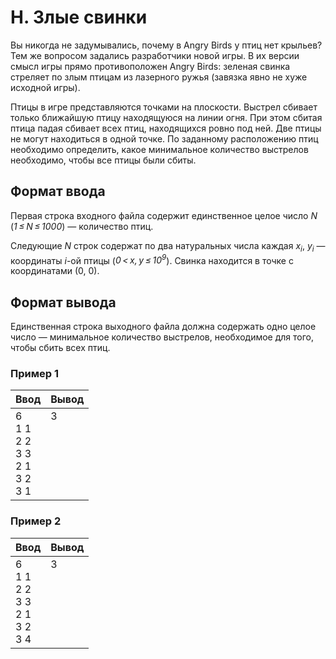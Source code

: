 # H. Злые свинки

Вы никогда не задумывались, почему в Angry Birds у птиц нет крыльев? Тем же вопросом задались разработчики новой игры. В их версии смысл игры прямо противоположен Angry Birds: зеленая свинка стреляет по злым птицам из лазерного ружья (завязка явно не хуже исходной игры).

Птицы в игре представляются точками на плоскости. Выстрел сбивает только ближайшую птицу находящуюся на линии огня. При этом сбитая птица падая сбивает всех птиц, находящихся ровно под ней. Две птицы не могут находиться в одной точке. По заданному расположению птиц необходимо определить, какое минимальное количество выстрелов необходимо, чтобы все птицы были сбиты.

## Формат ввода
Первая строка входного файла содержит единственное целое число *N* (*1 ≤ N ≤ 1000*) — количество птиц.

Следующие *N* строк содержат по два натуральных числа каждая *x<sub>i</sub>*, *y<sub>i</sub>* — координаты *i*-ой птицы (*0 < x, y ≤ 10<sup>9</sup>*). Свинка находится в точке с координатами (0, 0).

## Формат вывода
Единственная строка выходного файла должна содержать одно целое число — минимальное количество выстрелов, необходимое для того, чтобы сбить всех птиц.

### Пример 1
Ввод | Вывод
---| ---
6 <br> 1 1 <br> 2 2 <br> 3 3 <br> 2 1 <br> 3 2 <br> 3 1 | 3 <br><br><br><br><br><br><br>

### Пример 2
Ввод | Вывод
---| ---
6 <br> 1 1 <br> 2 2 <br> 3 3 <br> 2 1 <br> 3 2 <br> 3 4 | 3 <br><br><br><br><br><br><br>
